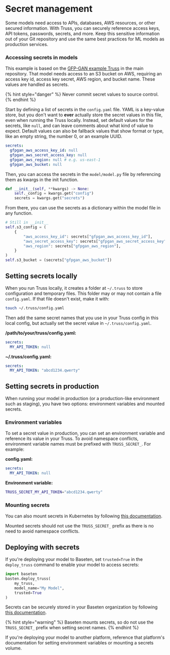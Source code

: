 # Secret management

Some models need access to APIs, databases, AWS resources, or other secured information. With Truss, you can securely reference access keys, API tokens, passwords, secrets, and more. Keep this sensitive information out of your Git repository and use the same best practices for ML models as production services.

### Accessing secrets in models

This example is based on the [GFP-GAN example Truss](https://github.com/basetenlabs/truss/tree/main/examples/gfpgan) in the main repository. That model needs access to an S3 bucket on AWS, requiring an access key id, access key secret, AWS region, and bucket name. These values are handled as secrets.

{% hint style="danger" %}
Never commit secret values to source control.
{% endhint %}

Start by defining a list of secrets in the `config.yaml` file. YAML is a key-value store, but you don't want to **ever** actually store the secret values in this file, even when running the Truss locally. Instead, set default values for the secrets, like `null`, and can leave comments about what kind of value to expect. Default values can also be fallback values that show format or type, like an empty string, the number 0, or an example UUID.

```yaml
secrets:
  gfpgan_aws_access_key_id: null
  gfpgan_aws_secret_access_key: null
  gfpgan_aws_region: null # e.g. us-east-1
  gfpgan_aws_bucket: null
```

Then, you can access the secrets in the `model/model.py` file by referencing them as kwargs in the init function.

```python
def __init__(self, **kwargs) -> None:
    self._config = kwargs.get("config")
    secrets = kwargs.get("secrets")
```

From there, you can use the secrets as a dictionary within the model file in any function.

```python
# Still in __init__
self.s3_config = (
    {
        "aws_access_key_id": secrets["gfpgan_aws_access_key_id"],
        "aws_secret_access_key": secrets["gfpgan_aws_secret_access_key"],
        "aws_region": secrets["gfpgan_aws_region"],
    }
)
self.s3_bucket = (secrets["gfpgan_aws_bucket"])
```

## Setting secrets locally

When you run Truss locally, it creates a folder at `~/.truss` to store configuration and temporary files. This folder may or may not contain a file `config.yaml`. If that file doesn't exist, make it with:

```sh
touch ~/.truss/config.yaml
```

Then add the same secret names that you use in your Truss config in this local config, but actually set the secret value in `~/.truss/config.yaml`.

**/path/to/your/truss/config.yaml:**

```yaml
secrets:
  MY_API_TOKEN: null
```

**~/.truss/config.yaml:**

```yaml
secrets:
  MY_API_TOKEN: "abcd1234.qwerty"
```

## Setting secrets in production

When running your model in production (or a production-like environment such as staging), you have two options: environment variables and mounted secrets.

### Environment variables

To set a secret value in production, you can set an environment variable and reference its value in your Truss. To avoid namespace conflicts, environment variable names must be prefixed with `TRUSS_SECRET_`. For example:

**config.yaml:**

```yaml
secrets:
  MY_API_TOKEN: null
```

**Environment variable:**

```sh
TRUSS_SECRET_MY_API_TOKEN="abcd1234.qwerty"
```

### Mounting secrets

You can also mount secrets in Kubernetes by following [this documentation](https://kubernetes.io/docs/concepts/configuration/secret/).

Mounted secrets should not use the `TRUSS_SECRET_` prefix as there is no need to avoid namespace conflicts.

## Deploying with secrets

If you're deploying your model to Baseten, set `trusted=True` in the `deploy_truss` command to enable your model to access secrets:

```python
import baseten
basten.deploy_truss(
    my_truss,
    model_name="My Model",
    trusted=True
)
```

Secrets can be securely stored in your Baseten organization by following [this documentation](https://docs.baseten.co/settings/secrets).

{% hint style="warning" %}
Baseten mounts secrets, so do not use the `TRUSS_SECRET_` prefix when setting secret names.
{% endhint %}

If you're deploying your model to another platform, reference that platform's documentation for setting environment variables or mounting a secrets volume.
